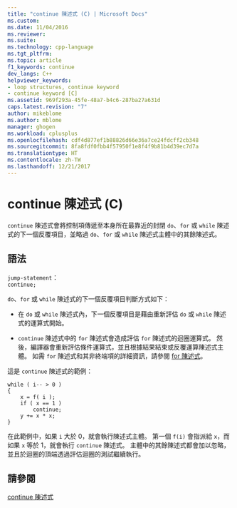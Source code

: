 ```yaml
---
title: "continue 陳述式 (C) | Microsoft Docs"
ms.custom: 
ms.date: 11/04/2016
ms.reviewer: 
ms.suite: 
ms.technology: cpp-language
ms.tgt_pltfrm: 
ms.topic: article
f1_keywords: continue
dev_langs: C++
helpviewer_keywords:
- loop structures, continue keyword
- continue keyword [C]
ms.assetid: 969f293a-45fe-48a7-b4c6-287ba27a631d
caps.latest.revision: "7"
author: mikeblome
ms.author: mblome
manager: ghogen
ms.workload: cplusplus
ms.openlocfilehash: cdf4d877ef1b88826d66e36a7ce24fdcff2cb348
ms.sourcegitcommit: 8fa8fdf0fbb4f57950f1e8f4f9b81b4d39ec7d7a
ms.translationtype: HT
ms.contentlocale: zh-TW
ms.lasthandoff: 12/21/2017
---
```

# <a name="continue-statement-c"></a>continue 陳述式 (C)
`continue` 陳述式會將控制項傳遞至本身所在最靠近的封閉 `do`、`for` 或 `while` 陳述式的下一個反覆項目，並略過 `do`、`for` 或 `while` 陳述式主體中的其餘陳述式。  
  
## <a name="syntax"></a>語法  
 `jump-statement`：  
 `continue;`  
  
 `do`、`for` 或 `while` 陳述式的下一個反覆項目判斷方式如下：  
  
-   在 `do` 或 `while` 陳述式內，下一個反覆項目是藉由重新評估 `do` 或 `while` 陳述式的運算式開始。  
  
-   `continue` 陳述式中的 `for` 陳述式會造成評估 `for` 陳述式的迴圈運算式。 然後，編譯器會重新評估條件運算式，並且根據結果結束或反覆運算陳述式主體。 如需 `for` 陳述式和其非終端項的詳細資訊，請參閱 [for 陳述式](../c-language/for-statement-c.md)。  
  
 這是 `continue` 陳述式的範例：  
  
```  
while ( i-- > 0 )   
{  
    x = f( i );  
    if ( x == 1 )  
        continue;  
    y += x * x;  
}  
```  
  
 在此範例中，如果 `i` 大於 0，就會執行陳述式主體。 第一個 `f(i)` 會指派給 `x`，而如果 `x` 等於 1，就會執行 `continue` 陳述式。 主體中的其餘陳述式都會加以忽略，並且於迴圈的頂端透過評估迴圈的測試繼續執行。  
  
## <a name="see-also"></a>請參閱  
 [continue 陳述式](../cpp/continue-statement-cpp.md)